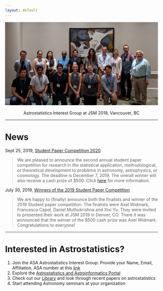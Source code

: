 ```yaml
---
layout: default
---
```



![AIG @JSM 2018](./images/jsm_astrostat_meeting.jpg)
<p style="text-align: center;">Astrostatistics Interest Group at JSM 2018, Vancouver, BC </p>


---
# News 
Sept 25, 2019, [Student Paper Competition 2020](https://community.amstat.org/astrostats/information/papercompetition)
> We are pleased to announce the second annual student paper competition for research in the statistical application, methodological, or theoretical development to problems in astronomy, astrophysics, or cosmology.  The deadline is December 7, 2019.  The overall winner will also receive a cash prize of $500. Click [here](https://community.amstat.org/astrostats/information/papercompetition) for more information.

July 30, 2019, [Winners of the 2019 Student Paper Competition](https://community.amstat.org/astrostats/information/new-item)
> We are happy to (finally) announce both the finalists and winner of the 2019 Student paper competition. The finalists were Axel Widmark, Francesca Capel, Daniel Muthukrishna and Xixi Yu. They were invited to presented their work at JSM 2019 in Denver, CO. There it was announced that the winner of the $500 cash prize was Axel Widmark. Congratulations to everyone!


---

# Interested in Astrostatistics?

1. Join the ASA Astrostatistics Interest Group: Provide your Name, Email, Affiliation, ASA number at this [link](https://docs.google.com/forms/d/e/1FAIpQLSd_NeoQ15Uc3xeZrs0mgq7eWpjZffpoBIxQ8rQ709JLclBjNQ/viewform)
2.  Explore the [Astrostatistics and Astroinformatics Portal](https://asaip.psu.edu/)
3.  Check out our [Library]() and look through recent papers on astrostatistics
4.  Start attending Astronomy seminars at your organization


